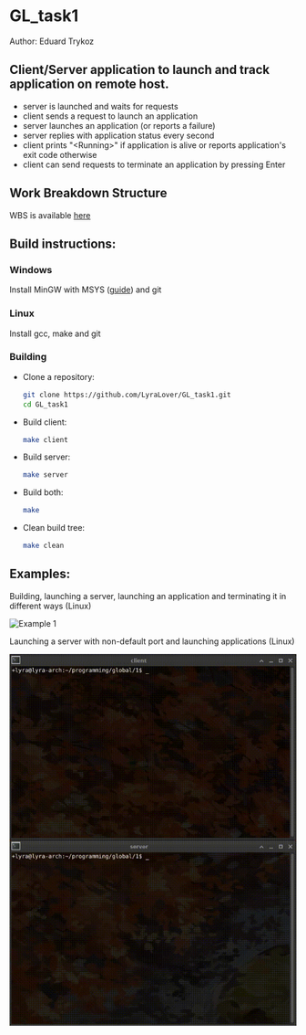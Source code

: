 # GL_task1
Author: Eduard Trykoz

## Client/Server application to launch and track application on remote host.
- server is launched and waits for requests
- client sends a request to launch an application
- server launches an application (or reports a failure)
- server replies with application status every second
- client prints "\<Running>" if application is alive or reports application's exit code otherwise
- client can send requests to terminate an application by pressing Enter

## Work Breakdown Structure
WBS is available [here](/wbs.md)

## Build instructions:
### Windows
Install MinGW with MSYS ([guide](http://mingw.org/wiki/Getting_Started)) and git

### Linux
Install gcc, make and git

### Building
- Clone a repository:
	```sh
	git clone https://github.com/LyraLover/GL_task1.git
	cd GL_task1
	```

- Build client:
	```sh
	make client
	```

- Build server:
	```sh
	make server
	```

- Build both:
	```sh
	make
	```

- Clean build tree:
	```sh
	make clean
	```

## Examples:
Building, launching a server, launching an application and terminating it in different ways (Linux)

![Example 1](/examples/example1.gif)

Launching a server with non-default port and launching applications (Linux)

![Example 2](/examples/example2.gif)
